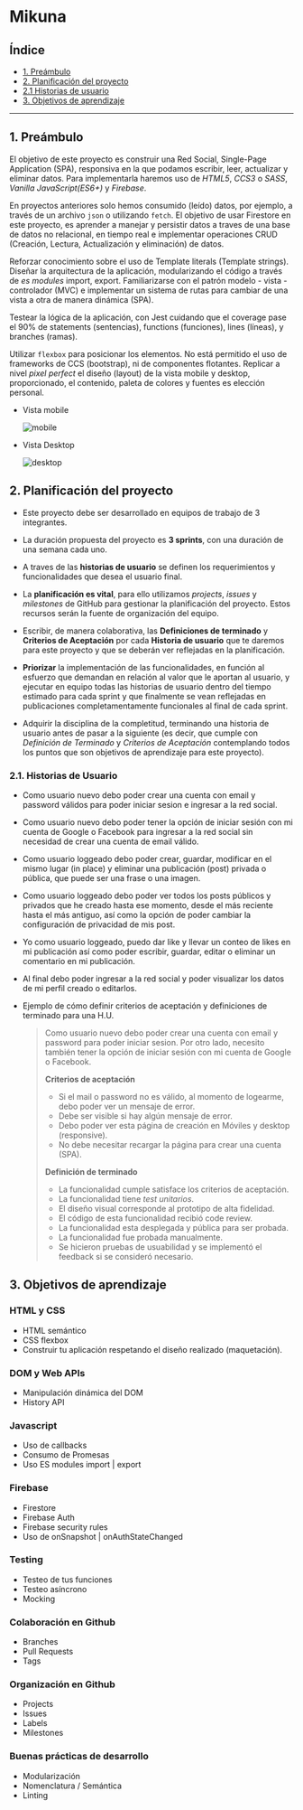 # Mikuna

## Índice

* [1. Preámbulo](#1-preámbulo)
* [2. Planificación del proyecto](#2-resumen-del-proyecto)
* [2.1 Historias de usuario](#2.1-historias-de-usuario)
* [3. Objetivos de aprendizaje](#3-objetivos-de-aprendizaje)

***

## 1. Preámbulo

El objetivo de este proyecto es construir una Red Social, Single-Page Application (SPA), responsiva en la que podamos escribir, leer, actualizar y eliminar datos. Para implementarla haremos uso de *HTML5*, *CCS3* o *SASS*, *Vanilla JavaScript(ES6+)* y *Firebase*. 

En proyectos anteriores solo hemos consumido (leído) datos, por ejemplo, a través de un archivo `json` o utilizando `fetch`. El objetivo de usar Firestore en este proyecto, es aprender a manejar y persistir datos a traves de una base de datos no relacional, en tiempo real e implementar operaciones CRUD (Creación, Lectura, Actualización y eliminación) de datos. 
 
Reforzar conocimiento sobre el uso de Template literals (Template strings). Diseñar la arquitectura de la aplicación, modularizando el código a través de *es modules* import, export. Familiarizarse con el patrón  modelo - vista - controlador (MVC) e implementar un sistema de rutas para cambiar de una vista a otra de manera dinámica (SPA).

Testear la lógica de la aplicación, con Jest cuidando que el coverage pase el 90% de statements (sentencias), functions (funciones), lines (líneas), y branches (ramas).

Utilizar `flexbox` para posicionar los elementos. No está permitido el uso de frameworks de CCS (bootstrap), ni de componentes flotantes. Replicar a nivel *pixel perfect* el diseño (layout) de la vista mobile y desktop, proporcionado, el contenido, paleta de colores y fuentes es elección personal. 

* Vista mobile

    ![mobile](https://user-images.githubusercontent.com/32286663/56174616-ec9f6100-5fb8-11e9-9edb-d5ef7c251d9c.png)

* Vista Desktop

    ![desktop](https://user-images.githubusercontent.com/32286663/56174626-fcb74080-5fb8-11e9-8854-26e8d9c4e25f.png)


## 2. Planificación del proyecto

* Este proyecto debe ser desarrollado en equipos de trabajo de 3 integrantes.

* La duración propuesta del proyecto es **3 sprints**, con una duración de una semana cada uno.

* A traves de las **historias de usuario** se definen los requerimientos y funcionalidades que desea el usuario final.

* La **planificación es vital**, para ello utilizamos *projects*, *issues* y *milestones* de GitHub para gestionar la planificación del proyecto. Estos recursos serán la fuente de organización del equipo.

* Escribir, de manera colaborativa, las **Definiciones de terminado** y **Criterios de Aceptación** por cada **Historia de usuario** que te daremos para este proyecto y que se deberán ver reflejadas en la planificación.

* **Priorizar** la implementación de las funcionalidades, en función al esfuerzo que demandan en relación al valor que le aportan al usuario, y ejecutar en equipo todas las historias de usuario dentro del tiempo estimado para cada sprint y que finalmente se vean reflejadas en publicaciones completamentamente funcionales al final de cada sprint.

* Adquirir la disciplina de la completitud, terminando una historia de usuario antes de pasar a la siguiente (es decir, que cumple con *Definición de Terminado* y *Criterios de Aceptación* contemplando todos los puntos que son objetivos de aprendizaje para este proyecto).

### 2.1. Historias de Usuario

* Como usuario nuevo debo poder crear una cuenta con email y password válidos para poder iniciar sesion e ingresar a la red social.

* Como usuario nuevo debo poder tener la opción de iniciar sesión con mi cuenta de Google o Facebook para ingresar a la red social sin necesidad de crear una cuenta de email válido.

* Como usuario loggeado debo poder crear, guardar, modificar en el mismo lugar (in place) y eliminar una publicación (post) privada o pública, que puede ser una frase o una imagen.

* Como usuario loggeado debo poder ver todos los posts públicos y privados que he creado hasta ese momento, desde el más reciente hasta el más antiguo, así como la opción de poder cambiar la configuración de privacidad de mis post.

* Yo como usuario loggeado, puedo dar like y llevar un conteo de likes en mi publicación así como poder escribir, guardar, editar o eliminar un comentario en mi publicación.

* Al final debo poder ingresar a la red social y poder visualizar los datos de mi perfil creado o editarlos.

* Ejemplo de cómo definir criterios de aceptación y definiciones de terminado para una H.U. 

    > Como usuario nuevo debo poder crear una cuenta con email y password para 
    > poder iniciar sesion. Por otro lado, necesito también tener la opción de 
    > iniciar sesión con mi cuenta de Google o Facebook.
    >
    > **Criterios de aceptación**
    > - Si el mail o password no es válido, al momento de logearme, debo poder 
    >   ver un mensaje de error.
    > - Debe ser visible si hay algún mensaje de error.
    > - Debo poder ver esta página de creación en Móviles y desktop (responsive). 
    > - No debe necesitar recargar la página para crear una cuenta (SPA).
    >
    > **Definición de terminado**
    > - La funcionalidad cumple satisface los criterios de aceptación.
    > - La funcionalidad tiene _test unitarios_.
    > - El diseño visual corresponde al prototipo de alta fidelidad.
    > - El código de esta funcionalidad recibió code review.
    > - La funcionalidad esta desplegada y pública para ser probada. 
    > - La funcionalidad fue probada manualmente.
    > - Se hicieron pruebas de usuabilidad y se implementó el feedback si se 
    >   consideró necesario.

## 3. Objetivos de aprendizaje

### HTML y CSS

* HTML semántico
* CSS flexbox
* Construir tu aplicación respetando el diseño realizado (maquetación).

### DOM y Web APIs

* Manipulación dinámica del DOM
* History API

### Javascript

* Uso de callbacks
* Consumo de Promesas
* Uso ES modules import | export

### Firebase

* Firestore
* Firebase Auth
* Firebase security rules
* Uso de onSnapshot | onAuthStateChanged

### Testing

* Testeo de tus funciones
* Testeo asíncrono
* Mocking

### Colaboración en Github

* Branches
* Pull Requests
* Tags

### Organización en Github

* Projects
* Issues
* Labels
* Milestones

### Buenas prácticas de desarrollo

* Modularización
* Nomenclatura / Semántica
* Linting